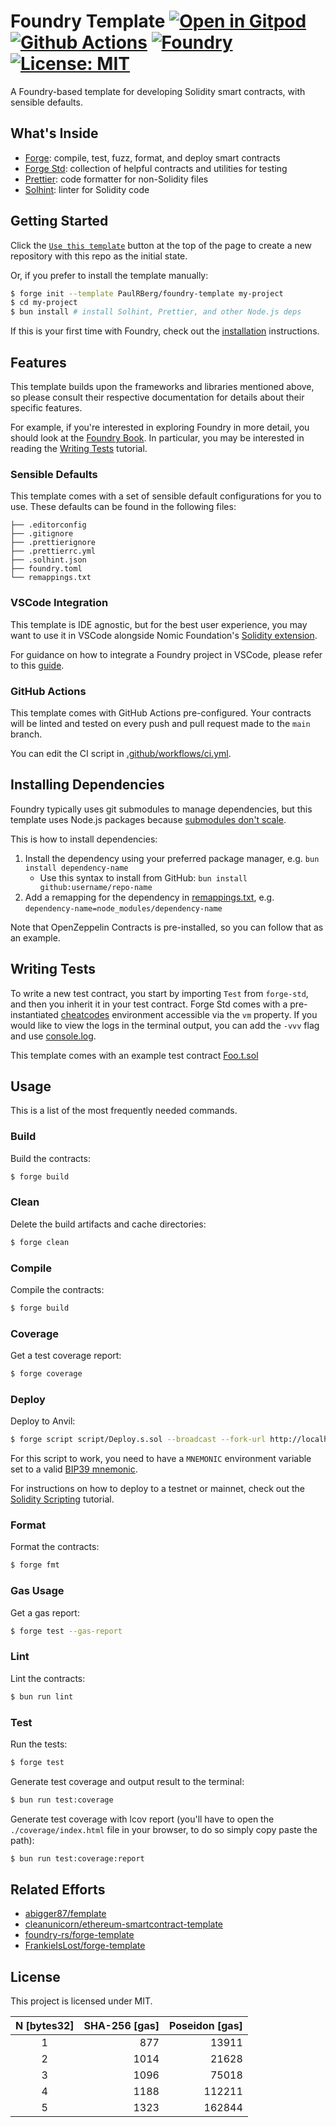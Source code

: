 # Foundry Template [![Open in Gitpod][gitpod-badge]][gitpod] [![Github Actions][gha-badge]][gha] [![Foundry][foundry-badge]][foundry] [![License: MIT][license-badge]][license]

[gitpod]: https://gitpod.io/#https://github.com/anoma/evm-protocol-adapter
[gitpod-badge]:
  https://img.shields.io/badge/Gitpod-Open%20in%20Gitpod-FFB45B?logo=gitpod
[gha]: https://github.com/anoma/evm-protocol-adapter/actions
[gha-badge]:
  https://github.com/PaulRBerg/foundry-template/actions/workflows/ci.yml/badge.svg
[foundry]: https://getfoundry.sh/
[foundry-badge]: https://img.shields.io/badge/Built%20with-Foundry-FFDB1C.svg
[license]: https://opensource.org/licenses/MIT
[license-badge]: https://img.shields.io/badge/License-MIT-blue.svg

A Foundry-based template for developing Solidity smart contracts, with sensible
defaults.

## What's Inside

- [Forge](https://github.com/foundry-rs/foundry/blob/master/forge): compile,
  test, fuzz, format, and deploy smart contracts
- [Forge Std](https://github.com/foundry-rs/forge-std): collection of helpful
  contracts and utilities for testing
- [Prettier](https://github.com/prettier/prettier): code formatter for
  non-Solidity files
- [Solhint](https://github.com/protofire/solhint): linter for Solidity code

## Getting Started

Click the
[`Use this template`](https://github.com/PaulRBerg/foundry-template/generate)
button at the top of the page to create a new repository with this repo as the
initial state.

Or, if you prefer to install the template manually:

```sh
$ forge init --template PaulRBerg/foundry-template my-project
$ cd my-project
$ bun install # install Solhint, Prettier, and other Node.js deps
```

If this is your first time with Foundry, check out the
[installation](https://github.com/foundry-rs/foundry#installation) instructions.

## Features

This template builds upon the frameworks and libraries mentioned above, so
please consult their respective documentation for details about their specific
features.

For example, if you're interested in exploring Foundry in more detail, you
should look at the [Foundry Book](https://book.getfoundry.sh/). In particular,
you may be interested in reading the
[Writing Tests](https://book.getfoundry.sh/forge/writing-tests.html) tutorial.

### Sensible Defaults

This template comes with a set of sensible default configurations for you to
use. These defaults can be found in the following files:

```text
├── .editorconfig
├── .gitignore
├── .prettierignore
├── .prettierrc.yml
├── .solhint.json
├── foundry.toml
└── remappings.txt
```

### VSCode Integration

This template is IDE agnostic, but for the best user experience, you may want to
use it in VSCode alongside Nomic Foundation's
[Solidity extension](https://marketplace.visualstudio.com/items?itemName=NomicFoundation.hardhat-solidity).

For guidance on how to integrate a Foundry project in VSCode, please refer to
this [guide](https://book.getfoundry.sh/config/vscode).

### GitHub Actions

This template comes with GitHub Actions pre-configured. Your contracts will be
linted and tested on every push and pull request made to the `main` branch.

You can edit the CI script in
[.github/workflows/ci.yml](./.github/workflows/ci.yml).

## Installing Dependencies

Foundry typically uses git submodules to manage dependencies, but this template
uses Node.js packages because
[submodules don't scale](https://twitter.com/PaulRBerg/status/1736695487057531328).

This is how to install dependencies:

1. Install the dependency using your preferred package manager, e.g.
   `bun install dependency-name`
   - Use this syntax to install from GitHub:
     `bun install github:username/repo-name`
2. Add a remapping for the dependency in [remappings.txt](./remappings.txt),
   e.g. `dependency-name=node_modules/dependency-name`

Note that OpenZeppelin Contracts is pre-installed, so you can follow that as an
example.

## Writing Tests

To write a new test contract, you start by importing `Test` from `forge-std`,
and then you inherit it in your test contract. Forge Std comes with a
pre-instantiated [cheatcodes](https://book.getfoundry.sh/cheatcodes/)
environment accessible via the `vm` property. If you would like to view the logs
in the terminal output, you can add the `-vvv` flag and use
[console.log](https://book.getfoundry.sh/faq?highlight=console.log#how-do-i-use-consolelog).

This template comes with an example test contract [Foo.t.sol](./test/Foo.t.sol)

## Usage

This is a list of the most frequently needed commands.

### Build

Build the contracts:

```sh
$ forge build
```

### Clean

Delete the build artifacts and cache directories:

```sh
$ forge clean
```

### Compile

Compile the contracts:

```sh
$ forge build
```

### Coverage

Get a test coverage report:

```sh
$ forge coverage
```

### Deploy

Deploy to Anvil:

```sh
$ forge script script/Deploy.s.sol --broadcast --fork-url http://localhost:8545
```

For this script to work, you need to have a `MNEMONIC` environment variable set
to a valid [BIP39 mnemonic](https://iancoleman.io/bip39/).

For instructions on how to deploy to a testnet or mainnet, check out the
[Solidity Scripting](https://book.getfoundry.sh/tutorials/solidity-scripting.html)
tutorial.

### Format

Format the contracts:

```sh
$ forge fmt
```

### Gas Usage

Get a gas report:

```sh
$ forge test --gas-report
```

### Lint

Lint the contracts:

```sh
$ bun run lint
```

### Test

Run the tests:

```sh
$ forge test
```

Generate test coverage and output result to the terminal:

```sh
$ bun run test:coverage
```

Generate test coverage with lcov report (you'll have to open the
`./coverage/index.html` file in your browser, to do so simply copy paste the
path):

```sh
$ bun run test:coverage:report
```

## Related Efforts

- [abigger87/femplate](https://github.com/abigger87/femplate)
- [cleanunicorn/ethereum-smartcontract-template](https://github.com/cleanunicorn/ethereum-smartcontract-template)
- [foundry-rs/forge-template](https://github.com/foundry-rs/forge-template)
- [FrankieIsLost/forge-template](https://github.com/FrankieIsLost/forge-template)

## License

This project is licensed under MIT.

| N [bytes32] | SHA-256 [gas] | Poseidon [gas] |
| :---------: | ------------: | -------------: |
|      1      |           877 |          13911 |
|      2      |          1014 |          21628 |
|      3      |          1096 |          75018 |
|      4      |          1188 |         112211 |
|      5      |          1323 |         162844 |
